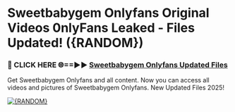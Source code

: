 # Sweetbabygem Onlyfans Original Videos 0nlyFans Leaked - Files Updated! ({RANDOM})

<h3>🔴 CLICK HERE 🌐==►► <a href="https://betterlinks.top/A2PfLJ" rel="nofollow">Sweetbabygem Onlyfans Updated Files</a></h3>

Get Sweetbabygem Onlyfans and all content. Now you can access all videos and pictures of Sweetbabygem Onlyfans. New Updated Files 2025!

[![{RANDOM}](https://i.imgur.com/ppqm5kG.gif)](https://betterlinks.top/A2PfLJ)